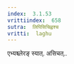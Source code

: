 ```yaml
---
index:  3.1.53
vrittiindex:  658
sutra:  लिपिसिचिह्वश्च
vritti:  laghu 
---
```


एभ्यश्च्लेरङ् स्यात्. असिचत्..

